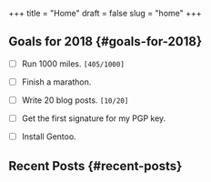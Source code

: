 +++
title = "Home"
draft = false
slug = "home"
+++

## Goals for 2018 {#goals-for-2018}

-   [ ] Run 1000 miles. <code>[405/1000]</code>
-   [ ] Finish a marathon.
-   [ ] Write 20 blog posts. <code>[10/20]</code>
-   [ ] Get the first signature for my PGP key.
-   [ ] Install Gentoo.


## Recent Posts {#recent-posts}
